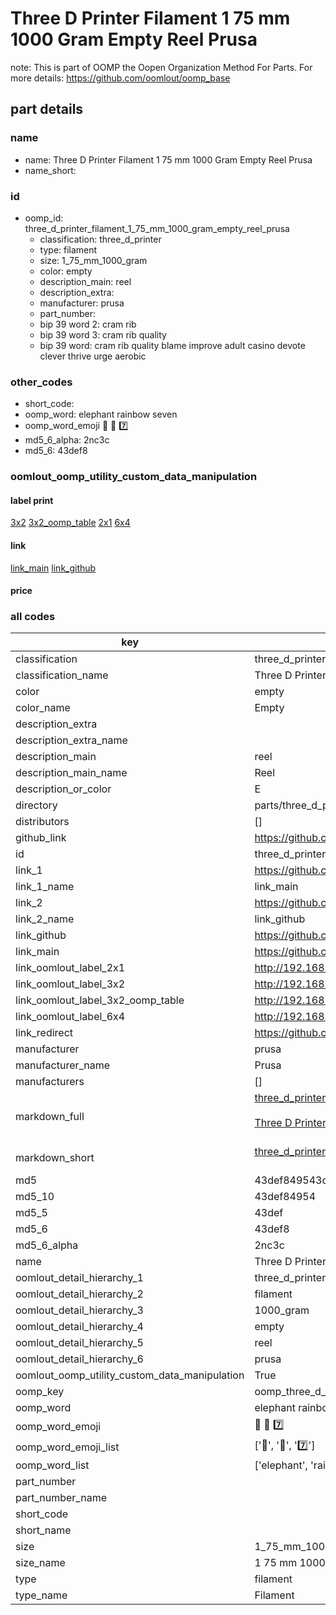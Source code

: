 # Three D Printer Filament 1 75 mm 1000 Gram Empty Reel Prusa  

note: This is part of OOMP the Oopen Organization Method For Parts. For more details: https://github.com/oomlout/oomp_base

##  part details
  







### name
* name: Three D Printer Filament 1 75 mm 1000 Gram Empty Reel Prusa
* name_short: 
### id
* oomp_id: three_d_printer_filament_1_75_mm_1000_gram_empty_reel_prusa
  * classification: three_d_printer
  * type: filament
  * size: 1_75_mm_1000_gram
  * color: empty
  * description_main: reel
  * description_extra: 
  * manufacturer: prusa
  * part_number: 
  * bip 39 word 2: cram rib
  * bip 39 word 3: cram rib quality
  * bip 39 word: cram rib quality blame improve adult casino devote clever thrive urge aerobic

### other_codes
* short_code: 
* oomp_word: elephant rainbow seven
* oomp_word_emoji :elephant: :rainbow: :seven:
* md5_6_alpha: 2nc3c
* md5_6: 43def8






### oomlout_oomp_utility_custom_data_manipulation
#### label print
[3x2](http://192.168.1.245:1112/?label=oomp%202nc3c)
[3x2_oomp_table](http://192.168.1.108:1112/?label=oomp%202nc3c)
[2x1](http://192.168.1.242:1112/?label=oomp%202nc3c)
[6x4](http://192.168.1.55:1112/?label=oomp%202nc3c)    

#### link

[link_main](https://github.com/oomlout/oomlout_oomp_version_1_messy/tree/main/parts/three_d_printer_filament_1_75_mm_1000_gram_empty_reel_prusa) [link_github](https://github.com/oomlout/oomlout_oomp_version_1_messy/tree/main/parts/three_d_printer_filament_1_75_mm_1000_gram_empty_reel_prusa)                             

#### price







### all codes 
| key | value |  
| --- | --- |  
| classification | three_d_printer |  
| classification_name | Three D Printer |  
| color | empty |  
| color_name | Empty |  
| description_extra |  |  
| description_extra_name |  |  
| description_main | reel |  
| description_main_name | Reel |  
| description_or_color | E  |  
| directory | parts/three_d_printer_filament_1_75_mm_1000_gram_empty_reel_prusa |  
| distributors | [] |  
| github_link | https://github.com/oomlout/oomlout_oomp_part_src/tree/main/parts/three_d_printer_filament_1_75_mm_1000_gram_empty_reel_prusa |  
| id | three_d_printer_filament_1_75_mm_1000_gram_empty_reel_prusa |  
| link_1 | https://github.com/oomlout/oomlout_oomp_version_1_messy/tree/main/parts/three_d_printer_filament_1_75_mm_1000_gram_empty_reel_prusa |  
| link_1_name | link_main |  
| link_2 | https://github.com/oomlout/oomlout_oomp_version_1_messy/tree/main/parts/three_d_printer_filament_1_75_mm_1000_gram_empty_reel_prusa |  
| link_2_name | link_github |  
| link_github | https://github.com/oomlout/oomlout_oomp_version_1_messy/tree/main/parts/three_d_printer_filament_1_75_mm_1000_gram_empty_reel_prusa |  
| link_main | https://github.com/oomlout/oomlout_oomp_version_1_messy/tree/main/parts/three_d_printer_filament_1_75_mm_1000_gram_empty_reel_prusa |  
| link_oomlout_label_2x1 | http://192.168.1.242:1112/?label=oomp%202nc3c |  
| link_oomlout_label_3x2 | http://192.168.1.245:1112/?label=oomp%202nc3c |  
| link_oomlout_label_3x2_oomp_table | http://192.168.1.108:1112/?label=oomp%202nc3c |  
| link_oomlout_label_6x4 | http://192.168.1.55:1112/?label=oomp%202nc3c |  
| link_redirect | https://github.com/oomlout/oomlout_oomp_version_1_messy/tree/main/parts/three_d_printer_filament_1_75_mm_1000_gram_empty_reel_prusa |  
| manufacturer | prusa |  
| manufacturer_name | Prusa |  
| manufacturers | [] |  
| markdown_full | [three_d_printer_filament_1_75_mm_1000_gram_empty_reel_prusa](none)<br>[](none)<br>[Three D Printer Filament 1 75 Mm 1000 Gram Empty Reel Prusa](none)<br><br> |  
| markdown_short | [three_d_printer_filament_1_75_mm_1000_gram_empty_reel_prusa](none)<br><br> |  
| md5 | 43def849543cc46c0f3901735e6e3991 |  
| md5_10 | 43def84954 |  
| md5_5 | 43def |  
| md5_6 | 43def8 |  
| md5_6_alpha | 2nc3c |  
| name | Three D Printer Filament 1 75 mm 1000 Gram Empty Reel Prusa |  
| oomlout_detail_hierarchy_1 | three_d_printer |  
| oomlout_detail_hierarchy_2 | filament |  
| oomlout_detail_hierarchy_3 | 1000_gram |  
| oomlout_detail_hierarchy_4 | empty |  
| oomlout_detail_hierarchy_5 | reel |  
| oomlout_detail_hierarchy_6 | prusa |  
| oomlout_oomp_utility_custom_data_manipulation | True |  
| oomp_key | oomp_three_d_printer_filament_1_75_mm_1000_gram_empty_reel_prusa |  
| oomp_word | elephant rainbow seven |  
| oomp_word_emoji | :elephant: :rainbow: :seven: |  
| oomp_word_emoji_list | [':elephant:', ':rainbow:', ':seven:'] |  
| oomp_word_list | ['elephant', 'rainbow', 'seven'] |  
| part_number |  |  
| part_number_name |  |  
| short_code |  |  
| short_name |  |  
| size | 1_75_mm_1000_gram |  
| size_name | 1 75 mm 1000 Gram |  
| type | filament |  
| type_name | Filament |  
